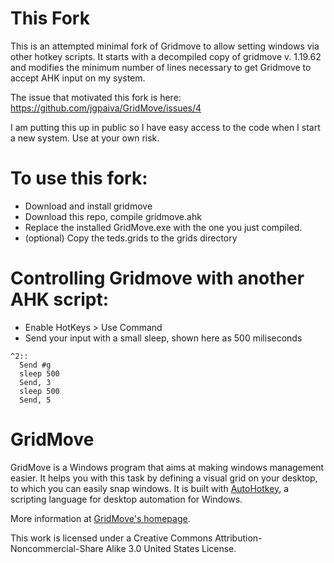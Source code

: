 This Fork
========

This is an attempted minimal fork of Gridmove to allow setting windows via other hotkey scripts.  It starts with a decompiled copy of gridmove v.  1.19.62 and modifies the minimum number of lines necessary to get Gridmove to accept AHK input on my system.

The issue that motivated this fork is here:  https://github.com/jgpaiva/GridMove/issues/4

I am putting this up in public so I have easy access to the code when I start a new system.  Use at your own risk. 


To use this fork:
========
* Download and install gridmove
* Download this repo, compile gridmove.ahk
* Replace the installed GridMove.exe with the one you just compiled.
* (optional) Copy the teds.grids to the grids directory


Controlling Gridmove with another AHK script:
========
* Enable HotKeys > Use Command
* Send your input with a small sleep, shown here as 500 miliseconds

```
^2::
  Send #g
  sleep 500
  Send, 3
  sleep 500
  Send, 5

```

GridMove
========

GridMove is a Windows program that aims at making windows management easier. It helps you with this task by defining a visual grid on your desktop, to which you can easily snap windows. It is built with [AutoHotkey](http://www.autohotkey.com "AutoHotKey"), a scripting language for desktop automation for Windows.

More information at [GridMove's homepage](http://jgpaiva.dcmembers.com/gridmove.html).

This work is licensed under a Creative Commons Attribution-Noncommercial-Share Alike 3.0 United States License.

